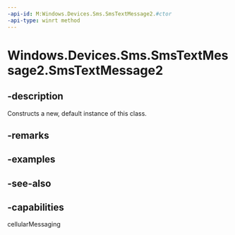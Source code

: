 ----api-id: M:Windows.Devices.Sms.SmsTextMessage2.#ctor
-api-type: winrt method
---<!-- Method syntaxpublic SmsTextMessage2()--># Windows.Devices.Sms.SmsTextMessage2.SmsTextMessage2## -descriptionConstructs a new, default instance of this class.## -remarks## -examples## -see-also## -capabilitiescellularMessaging